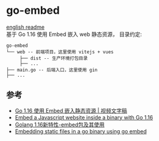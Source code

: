 # go-embed

[english readme](README.md)  
基于 Go 1.16 使用 Embed 嵌入 web 静态资源， 目录约定:

```
go-embed
└── web -- 前端项目，这里使用 vitejs + vues
     ├── dist -- 生产环境打包目录
     ├── ...
├── main.go -- 后端入口，这里使用 gin
├── ...
```

## 参考

- [Go 1.16 使用 Embed 嵌入静态资源 | 视频文字稿](https://jishuin.proginn.com/p/763bfbd3aa2e)
- [Embed a Javascript website inside a binary with Go 1.16](https://blog.lawrencejones.dev/golang-embed)
- [Golang 1.16新特性-embed包及其使用](https://www.cnblogs.com/niuben/p/14461973.html)
- [Embedding static files in a go binary using go embed](https://harsimranmaan.medium.com/embedding-static-files-in-a-go-binary-using-go-embed-bac505f3cb9a)

